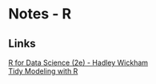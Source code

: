 # Notes - R


## Links

[R for Data Science (2e) - Hadley Wickham](https://r4ds.hadley.nz/)  
[Tidy Modeling with R](https://www.tmwr.org/)  

